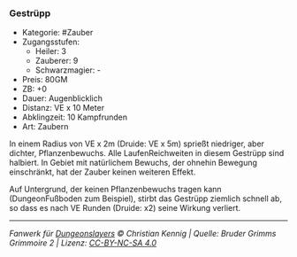### Gestrüpp

- Kategorie: #Zauber
- Zugangsstufen:
  - Heiler: 3
  - Zauberer: 9
  - Schwarzmagier: -
- Preis: 80GM
- ZB: +0
- Dauer: Augenblicklich
- Distanz: VE x 10 Meter
- Abklingzeit: 10 Kampfrunden
- Art: Zaubern

In einem Radius von VE x 2m (Druide: VE x 5m) sprießt niedriger, aber dichter, Pflanzenbewuchs. Alle LaufenReichweiten in diesem Gestrüpp sind halbiert. In Gebiet mit natürlichem Bewuchs, der ohnehin Bewegung einschränkt, hat der Zauber keinen weiteren Effekt.

Auf Untergrund, der keinen Pflanzenbewuchs tragen kann (DungeonFußboden zum Beispiel), stirbt das Gestrüpp ziemlich schnell ab, so dass es nach VE Runden (Druide: x2) seine Wirkung verliert.

---

_Fanwerk für [Dungeonslayers](https://www.dungeonslayers.net/) © Christian Kennig | Quelle: Bruder Grimms Grimmoire 2 | Lizenz: [CC-BY-NC-SA 4.0](https://creativecommons.org/licenses/by-nc-sa/4.0/deed.de)_
